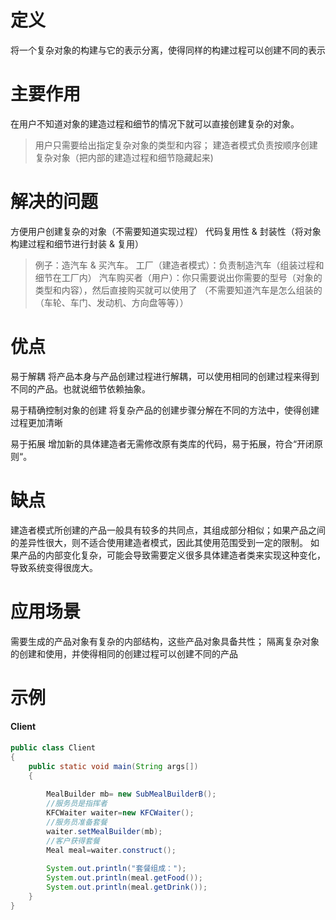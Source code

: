 # 定义
将一个复杂对象的构建与它的表示分离，使得同样的构建过程可以创建不同的表示

# 主要作用
在用户不知道对象的建造过程和细节的情况下就可以直接创建复杂的对象。

> 用户只需要给出指定复杂对象的类型和内容；
建造者模式负责按顺序创建复杂对象（把内部的建造过程和细节隐藏起来)

# 解决的问题
方便用户创建复杂的对象（不需要知道实现过程）
代码复用性 & 封装性（将对象构建过程和细节进行封装 & 复用）
> 例子：造汽车 & 买汽车。
工厂（建造者模式）：负责制造汽车（组装过程和细节在工厂内）
汽车购买者（用户）：你只需要说出你需要的型号（对象的类型和内容），然后直接购买就可以使用了
（不需要知道汽车是怎么组装的（车轮、车门、发动机、方向盘等等））

# 优点
易于解耦
将产品本身与产品创建过程进行解耦，可以使用相同的创建过程来得到不同的产品。也就说细节依赖抽象。

易于精确控制对象的创建
将复杂产品的创建步骤分解在不同的方法中，使得创建过程更加清晰

易于拓展
增加新的具体建造者无需修改原有类库的代码，易于拓展，符合“开闭原则“。

# 缺点
建造者模式所创建的产品一般具有较多的共同点，其组成部分相似；如果产品之间的差异性很大，则不适合使用建造者模式，因此其使用范围受到一定的限制。
如果产品的内部变化复杂，可能会导致需要定义很多具体建造者类来实现这种变化，导致系统变得很庞大。

# 应用场景
需要生成的产品对象有复杂的内部结构，这些产品对象具备共性；
隔离复杂对象的创建和使用，并使得相同的创建过程可以创建不同的产品

# 示例

#### Client
```java
public class Client
{
	public static void main(String args[])
	{
	    
	    MealBuilder mb= new SubMealBuilderB();
		//服务员是指挥者
		KFCWaiter waiter=new KFCWaiter();
	    //服务员准备套餐
	    waiter.setMealBuilder(mb);
	    //客户获得套餐
	    Meal meal=waiter.construct();
        
        System.out.println("套餐组成：");
        System.out.println(meal.getFood());
        System.out.println(meal.getDrink());
	}
}
```







